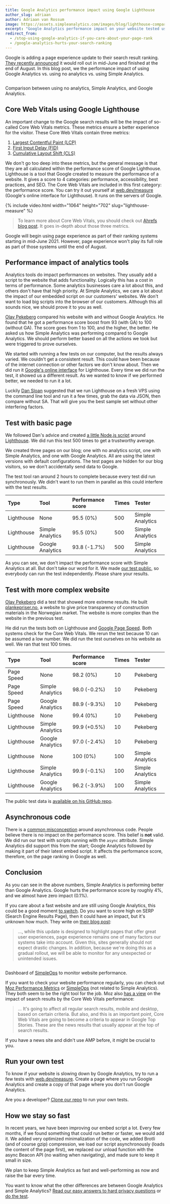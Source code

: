 ```yaml
---
title: Google Analytics performance impact using Google Lighthouse
author_slug: adriaan
author: Adriaan van Rossum
image: https://assets.simpleanalytics.com/images/blog/lighthouse-compare-share-image.png
excerpt: "Google Analytics performance impact on your website tested using Lighthouse"
redirect_from:
  - /stop-using-google-analytics-if-you-care-about-your-page-rank
  - /google-analytics-hurts-your-search-ranking
---
```


Google is adding a page experience update to their search result ranking. [They recently announced](https://developers.google.com/search/blog/2021/04/more-details-page-experience) it would roll out in mid-June and finished at the end of August. In this blog post, we the performance impact of using Google Analytics vs. using no analytics vs. using Simple Analytics.

<img loading="lazy" class="border-radius" src="https://assets.simpleanalytics.com/images/blog/lighthouse-compare-share-image.png" alt="">
<p class="caption">Comparison between using no analytics, Simple Analytics, and Google Analytics.</p>

## Core Web Vitals using Google Lighthouse

An important change to the Google search results will be the impact of so-called Core Web Vitals metrics. These metrics ensure a better experience for the visitor. These Core Web Vitals contain three metrics:

1. [Largest Contentful Paint (LCP)](https://web.dev/lcp/)
1. [First Input Delay (FID)](https://web.dev/fid/)
1. [Cumulative Layout Shift (CLS)](https://web.dev/cls/)

We don't go too deep into these metrics, but the general message is that they are all calculated within the performance score of Google Lighthouse. Lighthouse is a tool that Google created to measure the performance of a website. It gives a score to 4 categories: performance, accessibility, best practices, and SEO. The Core Web Vitals are included in this first category: the performance score. You can try it out yourself at [web.dev/measure](https://web.dev/measure/) (Google's online interface for Lighthouse). It runs on the servers of Google.

{% include video.html width="1064" height="702" slug="lighthouse-measure" %}

> To learn more about Core Web Vitals, you should check out [Ahrefs blog post](https://ahrefs.com/blog/core-web-vitals/). It goes in-depth about those three metrics.

Google will begin using page experience as part of their ranking systems starting in mid-June 2021. However, page experience won't play its full role as part of those systems until the end of August.

## Performance impact of analytics tools

Analytics tools do impact performances on websites. They usually add a script to the website that adds functionality. Logically this has a cost in terms of performance. Some analytics businesses care a lot about this, and others don't have that high priority. At Simple Analytics, we care a lot about the impact of our embedded script on our customers' websites. We don't want to load big scripts into the browser of our customers. Although this all sounds nice, we should prove it to you as well.

[Olav Pekeberg](https://twitter.com/pekeberg_com/status/1387804377545650177) compared his website with and without Google Analytics. He found that he got a performance score boost from 93 (with GA) to 100 (without GA). The score goes from 1 to 100, and the higher, the better. He asked us how Simple Analytics was performing compared to Google Analytics. We should perform better based on all the actions we took but were triggered to prove ourselves.

We started with running a few tests on our computer, but the results always varied. We couldn't get a consistent result. This could have been because of the internet connection or other factors we don't know about. Then we did run it [Google's online interface](https://web.dev/measure/) for Lighthouse. Every time we did run the test, it showed us a different result. As we wanted to know if we performed better, we needed to run it a lot.

Luckily [Dan Sloan](https://twitter.com/Lucid_Dan/status/1387998872400666627) suggested that we run Lighthouse on a fresh VPS using the command line tool and run it a few times, grab the data via JSON, then compare without SA. That will give you the best sample set without other interfering factors.

## Test with basic page

We followed Dan's advice and created [a little Node.js script](https://github.com/simpleanalytics/lighthouse-test) around [Lighthouse](https://github.com/GoogleChrome/lighthouse). We did run this test 500 times to get a trustworthy average.

We created three pages on our blog; one with no analytics script, one with Simple Analytics, and one with Google Analytics. All are using the latest versions with default configurations. The test pages are hidden for our blog visitors, so we don't accidentally send data to Google.

The test tool ran around 2 hours to complete because every test did run synchronously. We didn't want to run them in parallel as this could interfere with the test results.

| Type       | Tool             | Performance score | Times | Tester           |
| :--------- | :--------------- | :---------------- | :---- | :--------------- |
| Lighthouse | None             | 95.5 (0%)         | 500   | Simple Analytics |
| Lighthouse | Simple Analytics | 95.5 (0%)         | 500   | Simple Analytics |
| Lighthouse | Google Analytics | 93.8 (-1.7%)      | 500   | Simple Analytics |

As you can see, we don't impact the performance score with Simple Analytics at all. But don't take our word for it. We made [our test public](https://github.com/simpleanalytics/lighthouse-test), so everybody can run the test independently. Please share your results.

## Test with more complex website

[Olav Pekeberg](https://twitter.com/pekeberg_com/status/1388070063400497152) did a test that showed more extreme results. He built [plankepriser.no](https://plankepriser.no), a website to give price transparency of construction materials in the Norwegian market. The website is more complex than the website in the previous test.

He did run the tests both on Lighthouse and [Google Page Speed](https://developers.google.com/speed/pagespeed/insights/). Both systems check for the Core Web Vitals. We rerun the test because 10 can be assumed a low number. We did run the test ourselves on his website as well. We ran that test 100 times.

| Type       | Tool             | Performance score | Times | Tester           |
| :--------- | :--------------- | :---------------- | :---- | :--------------- |
| Page Speed | None             | 98.2 (0%)         | 10    | Pekeberg         |
| Page Speed | Simple Analytics | 98.0 (-0.2%)      | 10    | Pekeberg         |
| Page Speed | Google Analytics | 88.9 (-9.3%)      | 10    | Pekeberg         |
| Lighthouse | None             | 99.4 (0%)         | 10    | Pekeberg         |
| Lighthouse | Simple Analytics | 99.9 (+0.5%)      | 10    | Pekeberg         |
| Lighthouse | Google Analytics | 97.0 (-2.4%)      | 10    | Pekeberg         |
| Lighthouse | None             | 100 (0%)          | 100   | Simple Analytics |
| Lighthouse | Simple Analytics | 99.9 (-0.1%)      | 100   | Simple Analytics |
| Lighthouse | Google Analytics | 96.2 (-3.9%)      | 100   | Simple Analytics |

The public test data is [available on his GitHub repo](https://github.com/olavp/impact-of-analytics-on-core-web-vitals#readme).

## Asynchronous code

There is a [common misconception](https://twitter.com/ismael_fi/status/1388417954350514178) around asynchronous code. People believe there is no impact on the performance score. This belief is **not** valid. We did run our test with scripts running with the `async` attribute. Simple Analytics did support this from the start; Google Analytics followed by making it part of their latest embed script. It affects the performance score, therefore, on the page ranking in Google as well.

## Conclusion

As you can see in the above numbers, Simple Analytics is performing better than Google Analytics. Google hurts the performance score by roughly 4%, and we almost have zero impact (0.1%).

If you care about a fast website and are still using Google Analytics, this could be a good moment [to switch](https://simpleanalytics.com/the-easy-answer). Do you want to score high on SERP (Search Engine Results Page), then it could have an impact, but it's unknown how much. They write on [their blog post](https://developers.google.com/search/blog/2021/04/more-details-page-experience#gradual-rollout):

> ..., while this update is designed to highlight pages that offer great user experiences, page experience remains one of many factors our systems take into account. Given this, sites generally should not expect drastic changes. In addition, because we're doing this as a gradual rollout, we will be able to monitor for any unexpected or unintended issues.

<img loading="lazy" class="border" src="/images/2021-04/simpleops.jpg" alt="">
<p class="caption">Dashboard of <a href="https://simpleops.io">SimpleOps</a> to monitor website performance.</p>

If you want to check your website performance regularly, you can check out [Moz Performance Metrics](https://moz.com/blog/performance-metrics-beta) or [SimpleOps](https://simpleops.io/) (not related to Simple Analytics). They both seem to be the right tool for the job. Moz also [has a view](https://moz.com/blog/core-web-vitals) on the impact of search results by the Core Web Vitals performance:

> ... It's going to affect all regular search results, mobile and desktop, based on certain criteria. But also, and this is an important point, Core Web Vitals are going to become a criteria to appear in Google Top Stories. These are the news results that usually appear at the top of search results.

If you have a news site and didn't use AMP before, it might be crucial to you.

## Run your own test

To know if your website is slowing down by Google Analytics, try to run a few tests with [web.dev/measure](https://web.dev/measure/). Create a page where you run Google Analytics and create a copy of that page where you don't run Google Analytics.

Are you a developer? [Clone our repo](https://github.com/simpleanalytics/lighthouse-test) to run your own tests.

## How we stay so fast

In recent years, we have been improving our embed script a lot. Every few months, if we found something that could run better or faster, we would add it. We added very optimized minimalization of the code, we added Brotli (and of course gzip) compression, we load our script asynchronously (loads the content of the page first), we replaced our unload function with the async Beacon API (no waiting when navigating), and made sure to keep it small in size.

We plan to keep Simple Analytics as fast and well-performing as now and raise the bar every time.

You want to know what the other differences are between Google Analytics and Simple Analytics? [Read our easy answers to hard privacy questions](https://simpleanalytics.com/the-easy-answer) or [do the test](https://simpleanalytics.com/compare-google-with-simple-analytics).
